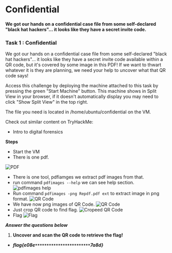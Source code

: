 # Confidential

#### We got our hands on a confidential case file from some self-declared "black hat hackers"... it looks like they have a secret invite code.


### Task 1 : Confidential 

We got our hands on a confidential case file from some self-declared "black hat hackers"... it looks like they have a secret invite code available within a QR code, but it's covered by some image in this PDF! If we want to thwart whatever it is they are planning, we need your help to uncover what that QR code says!


Access this challenge by deploying the machine attached to this task by pressing the green "Start Machine" button. This machine shows in Split View in your browser, if it doesn't automatically display you may need to click "Show Split View" in the top right.

The file you need is located in /home/ubuntu/confidential on the VM.


Check out similar content on TryHackMe:

- Intro to digital forensics

**Steps**

- Start the VM
- There is one pdf.

![PDF](https://github.com/vrbait1107/CTF_WRITEUPS/blob/main/TryHackMe/images/Confidential/Picture-1.png)
- There is one tool, pdfiamges we extract pdf images from that.
- run command `pdfimages --help` we can see help section.
![pdfimages help](https://github.com/vrbait1107/CTF_WRITEUPS/blob/main/TryHackMe/images/Confidential/Picture-2.png)
- Run command `pdfimages -png Repdf.pdf ext` to extract image in png format.
![QR Code](https://github.com/vrbait1107/CTF_WRITEUPS/blob/main/TryHackMe/images/Confidential/Picture-3.png)
- We have now png images of QR Code.
![QR Code](https://github.com/vrbait1107/CTF_WRITEUPS/blob/main/TryHackMe/images/Confidential/Picture-4.png)
- Just crop QR code to find flag.
![Cropeed QR Code](https://github.com/vrbait1107/CTF_WRITEUPS/blob/main/TryHackMe/images/Confidential/Picture-5.png)
- Flag
![Flag](https://github.com/vrbait1107/CTF_WRITEUPS/blob/main/TryHackMe/images/Confidential/Picture-6.png)



**_Answer the questions below_**

1. **Uncover and scan the QR code to retrieve the flag!**

- **_flag{e08e`************************`7a8d}_**